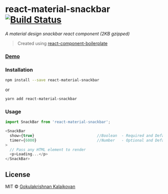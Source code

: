 # react-material-snackbar [![Build Status](https://travis-ci.org/gokulkrishh/react-material-snackbar.svg?branch=master)](https://travis-ci.org/gokulkrishh/react-material-snackbar)

*A material design snackbar react component (2KB gzipped)*

> Created using [react-component-boilerplate](https://github.com/gokulkrishh/react-component-boilerplate/)

### [Demo](https://gokulkrishh.github.io/react-material-snackbar/)

### Installation

```sh
npm install --save react-material-snackbar
```
or 

```sh
yarn add react-material-snackbar
```

### Usage

```js
import SnackBar from 'react-material-snackbar';

<SnackBar
  show={true}                            //Boolean  - Required and Default - `false`
  timer={6000}                           //Number   - Optional and Default - `4000` (4 secs)
>
  // Pass any HTML element to render
  <p>Loading...</p>
</SnackBar>
```

## License

MIT © [Gokulakrishnan Kalaikovan](https://github.com/gokulkrishh)
